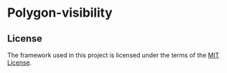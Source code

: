 # Polygon-visibility

## License

The framework used in this project is licensed under the terms of the [MIT License](./framework_license/LICENSE.txt).
